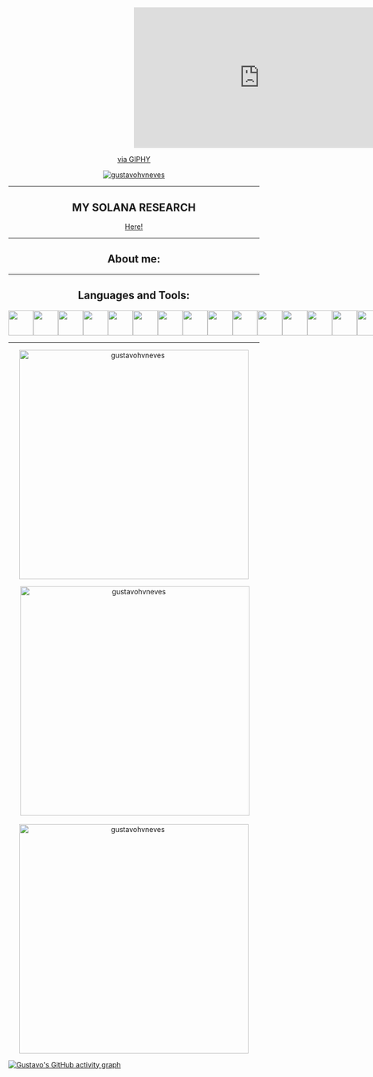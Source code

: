 <div align="center">
  <div style="width:100%;height:0;padding-bottom:56%;position:relative;"><iframe src="https://giphy.com/embed/pOEbLRT4SwD35IELiQ" width="100%" height="100%" style="position:absolute" frameBorder="0" class="giphy-embed" allowFullScreen></iframe></div><p><a href="https://giphy.com/gifs/tech-technology-mograph-pOEbLRT4SwD35IELiQ">via GIPHY</a></p>
  <p align="center"><a href="https://github.com/ryo-ma/github-profile-trophy"><img src="https://github-profile-trophy.vercel.app/?username=gustavohvneves&theme=matrix" alt="gustavohvneves" /></a></p>
</div>  

<hr>

<div align="center">
   <h2>MY SOLANA RESEARCH</h2>
   <p></p>
   <p><a href="./my_solana_research.md">Here!</a></p>
</div>

<hr>

<div align="center">
      <h2>About me:</h2>
      <p></p>
     <!-- <p>🔭 I’m currently working on <a href="https://github.com/gustavohvneves/rest-countries-django-app">rest-countries-django-app</a></p>
      <p>👯 I’m collaborating on <a href="https://github.com/aprendedeceropython">Comunidad Python Aprende desde Cero</a></p>
      <p>🌱 I’m currently learning <b>Java, Docker, IT Automation</b></p> 
      <p>💬 Ask me about <b>Python, C#, HTML, CSS</b></p>  -->
</div>

<hr>

<h2 align="center">Languages and Tools:</h2>
<div align="center" style="display:flex;flex-direction:row;">
    <a href="https://www.rust-lang.org/"><img src="https://cdn.jsdelivr.net/gh/devicons/devicon@latest/icons/rust/rust-original.svg" width=50/></a>
    <a href="https://soliditylang.org/"><img src="https://cdn.jsdelivr.net/gh/devicons/devicon@latest/icons/solidity/solidity-original.svg" width=50/></a>
    <a href="https://www.python.org/"><img src="https://cdn.jsdelivr.net/gh/devicons/devicon@latest/icons/python/python-original-wordmark.svg" width=50/><a/>
    <a href="https://www.djangoproject.com/"><img src="https://cdn.jsdelivr.net/gh/devicons/devicon@latest/icons/django/django-plain.svg" width=50/><a/>
    <a href="https://www.cplusplus.com/"><img src="https://cdn.jsdelivr.net/gh/devicons/devicon@latest/icons/cplusplus/cplusplus-original.svg" width=50/></a>
    <a href="https://dotnet.microsoft.com/en-us/languages/csharp"><img src="https://cdn.jsdelivr.net/gh/devicons/devicon@latest/icons/csharp/csharp-original.svg" width=50/><a/>
    <a href="https://dotnet.microsoft.com/en-us/download/dotnet-framework"><img src="https://cdn.jsdelivr.net/gh/devicons/devicon@latest/icons/dot-net/dot-net-plain-wordmark.svg" width=50/><a/>
    <a href="https://dotnet.microsoft.com/en-us/download"><img src="https://cdn.jsdelivr.net/gh/devicons/devicon@latest/icons/dotnetcore/dotnetcore-original.svg" width=50/><a/>
    <a href="https://www.javascript.com/"><img src="https://cdn.jsdelivr.net/gh/devicons/devicon@latest/icons/javascript/javascript-original.svg" width=50/><a/>
    <a href="https://react.dev/"><img src="https://cdn.jsdelivr.net/gh/devicons/devicon@latest/icons/react/react-original.svg" width=50/><a/>
    <a href="https://nextjs.org/"><img src="https://cdn.jsdelivr.net/gh/devicons/devicon@latest/icons/nextjs/nextjs-original.svg" width=50/><a/>
    <a href="https://www.typescriptlang.org/"><img src="https://cdn.jsdelivr.net/gh/devicons/devicon@latest/icons/typescript/typescript-original.svg" width=50/><a/>
    <a href="https://html.com/html5/"><img src="https://cdn.jsdelivr.net/gh/devicons/devicon@latest/icons/html5/html5-plain-wordmark.svg" width=50/><a/>
    <a href="https://getbootstrap.com/"><img src="https://cdn.jsdelivr.net/gh/devicons/devicon@latest/icons/bootstrap/bootstrap-original-wordmark.svg" width=50/><a/>
    <a href="https://www.xml.com/"><img src="https://cdn.jsdelivr.net/gh/devicons/devicon@latest/icons/xml/xml-plain.svg" width=50/><a/>
    <a href="https://www.mysql.com/"><img src="https://cdn.jsdelivr.net/gh/devicons/devicon@latest/icons/mysql/mysql-original.svg" width=50/><a/>
    <a href="https://www.sqlite.org/"><img src="https://cdn.jsdelivr.net/gh/devicons/devicon@latest/icons/sqlite/sqlite-original.svg" width=50/><a/>
    <a href="https://visualstudio.microsoft.com/"><img src="https://cdn.jsdelivr.net/gh/devicons/devicon@latest/icons/visualstudio/visualstudio-original.svg" width=50/><a/>
    <a href="https://code.visualstudio.com/"><img src="https://cdn.jsdelivr.net/gh/devicons/devicon@latest/icons/vscode/vscode-original.svg" width=50/><a/>
    <a href="https://git-scm.com/"><img src="https://cdn.jsdelivr.net/gh/devicons/devicon@latest/icons/git/git-original.svg" width=50/><a/>
    <a href="https://jupyter.org/"><img src="https://cdn.jsdelivr.net/gh/devicons/devicon@latest/icons/jupyter/jupyter-original-wordmark.svg" width=50/><a/>
</div>

<hr>

<div align="center">
  <p><img src="https://github-readme-stats.vercel.app/api/top-langs?username=gustavohvneves&show_icons=true&locale=en&layout=compact&theme=onedark" alt="gustavohvneves" width=460 /></p>
  <p>&nbsp;<img src="https://github-readme-stats.vercel.app/api?username=gustavohvneves&show_icons=true&locale=en&theme=onedark" alt="gustavohvneves" width=460 /></p>
  <p><img src="https://github-readme-streak-stats.herokuapp.com/?user=gustavohvneves&&theme=onedark" alt="gustavohvneves" width=460 /></p>
</div>

[![Gustavo's GitHub activity graph](https://github-readme-activity-graph.vercel.app/graph?username=gustavohvneves&theme=github-compact&bg_color=282C35)](https://github.com/ashutosh00710/github-readme-activity-graph)

<!--
**gustavohvneves/gustavohvneves** is a ✨ _special_ ✨ repository because its `README.md` (this file) appears on your GitHub profile.

Here are some ideas to get you started:

- 🔭 I’m currently working on ...
- 🌱 I’m currently learning ...
- 👯 I’m looking to collaborate on ...
- 🤔 I’m looking for help with ...
- 💬 Ask me about ...
- 📫 How to reach me: ...
- 😄 Pronouns: ...
- ⚡ Fun fact: ...
-->
